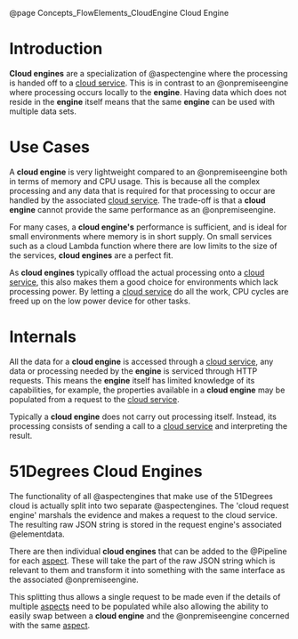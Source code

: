 @page Concepts_FlowElements_CloudEngine Cloud Engine

# Introduction

**Cloud engines** are a specialization of @aspectengine where the processing is handed off to a
[cloud service](@term{CloudService}). This is in contrast to an @onpremiseengine where processing 
occurs locally to the **engine**. Having data which does not reside
in the **engine** itself means that the same **engine** can be used with multiple data sets.

# Use Cases

A **cloud engine** is very lightweight compared to an @onpremiseengine both in terms of memory and CPU usage.
This is because all the complex processing and any data that is required for that processing to occur are handled
by the associated [cloud service](@term{CloudService}). The trade-off is that a **cloud engine**
cannot provide the same performance as an @onpremiseengine.

For many cases, a **cloud engine's** performance is sufficient, and is ideal for small environments where
memory is in short supply. On small services such as a cloud Lambda function where there are low limits to the size of
the services, **cloud engines** are a perfect fit.

As **cloud engines** typically offload the actual processing onto a [cloud service](@term{CloudService}), this
also makes them a good choice for environments which lack processing power. By letting a
[cloud service](@term{CloudService}) do all the work, CPU cycles are freed up on the low power device for other
tasks.

# Internals

All the data for a **cloud engine** is accessed through a [cloud service](@term{CloudService}), any data
or processing needed by the **engine** is serviced through HTTP requests. This means the **engine** itself
has limited knowledge of its capabilities, for example, the properties available in a **cloud engine** may be
populated from a request to the [cloud service](@term{CloudService}).

Typically a **cloud engine** does not carry out processing itself. Instead, its processing consists of sending
a call to a [cloud service](@term{CloudService}) and interpreting the result.

# 51Degrees Cloud Engines

The functionality of all @aspectengines that make use of the 51Degrees cloud is actually split into two 
separate @aspectengines.
The 'cloud request engine' marshals the evidence and makes a request to the cloud service. The resulting
raw JSON string is stored in the request engine's associated @elementdata.

There are then individual **cloud engines** that can be added to the @Pipeline for each [aspect](@term{Aspect}). These will take
the part of the raw JSON string which is relevant to them and transform it into something with the same interface
as the associated @onpremiseengine.

This splitting thus allows a single request to be made even if the details of multiple [aspects](@term{Aspect}) need to be 
populated while also allowing the ability to easily swap between a **cloud engine** and the @onpremiseengine 
concerned with the same [aspect](@term{Aspect}).
